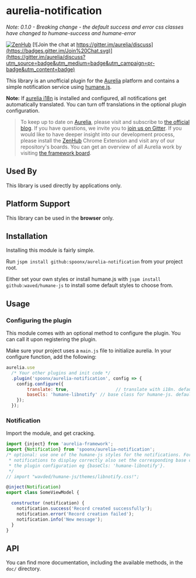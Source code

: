 # aurelia-notification

*Note: 0.1.0 - Breaking change - the default success and error css classes have changed to humane-success and humane-error*

[![ZenHub](https://raw.githubusercontent.com/ZenHubIO/support/master/zenhub-badge.png)](https://zenhub.io)
[![Join the chat at https://gitter.im/aurelia/discuss](https://badges.gitter.im/Join%20Chat.svg)](https://gitter.im/aurelia/discuss?utm_source=badge&utm_medium=badge&utm_campaign=pr-badge&utm_content=badge)

This library is an unofficial plugin for the [Aurelia](http://www.aurelia.io/) platform and contains a simple notification service using [humane.js](http://wavded.github.io/humane-js/).

**Note:** If [aurelia i18n](https://github.com/aurelia/i18n) is installed and configured, all notifications get automatically translated. You can turn off translations in the optional plugin configuration.

> To keep up to date on [Aurelia](http://www.aurelia.io/), please visit and subscribe to [the official blog](http://blog.durandal.io/). If you have questions, we invite you to [join us on Gitter](https://gitter.im/aurelia/discuss). If you would like to have deeper insight into our development process, please install the [ZenHub](https://zenhub.io) Chrome Extension and visit any of our repository's boards. You can get an overview of all Aurelia work by visiting [the framework board](https://github.com/aurelia/framework#boards).

## Used By

This library is used directly by applications only.

## Platform Support

This library can be used in the **browser** only.

## Installation
Installing this module is fairly simple.

Run `jspm install github:spoonx/aurelia-notification` from your project root.

Either set your own styles or install humane.js with `jspm install github:waved/humane-js` to install some default styles to choose from.

## Usage

### Configuring the plugin

This module comes with an optional method to configure the plugin. You can call it upon registering the plugin.

Make sure your project uses a `main.js` file to initialize aurelia. In your configure function, add the following:

```javascript
aurelia.use
  /* Your other plugins and init code */
  .plugin('spoonx/aurelia-notification', config => {
    config.configure({
    	translate: true, 			      // translate with i18n. default: true
    	baseCls: 'humane-libnotify' // base class for humane-js. default: 'humane'
    });
  });
```

### Notification
Import the module, and get cracking.

```javascript
import {inject} from 'aurelia-framework';
import {Notification} from 'spoonx/aurelia-notification';
/* optional: use one of the humane-js styles for the notifications. For the
 * notifications to display correctly also set the corresponding base class in
 * the plugin configuration eg {baseCls: 'humane-libnotify'}.
 */
// import "wavded/humane-js/themes/libnotify.css!";

@inject(Notification)
export class SomeViewModel {

  constructor (notification) {
    notification.success('Record created successfully');
    notification.error('Record creation failed');    
    notification.info('New message');
  }
}
```

## API

You can find more documentation, including the available methods, in the `doc/` directory.
